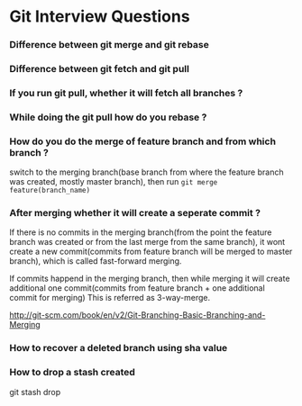 # Git Interview Questions

### Difference between git merge and git rebase

### Difference between git fetch and git pull

### If you run git pull, whether it will fetch all branches ?

### While doing the git pull how do you rebase ?

### How do you do the merge of feature branch and from which branch ?
switch to the merging branch(base branch from where the feature branch was created, mostly master branch), then run `git merge feature(branch_name)`

### After merging whether it will create a seperate commit ?
If there is no commits in the merging branch(from the point the feature branch was created or from the last merge from the same branch), it wont create a new commit(commits from feature branch will be merged to master branch), which is called fast-forward merging.

If commits happend in the merging branch, then while merging it will create additional one commit(commits from feature branch + one additional commit for merging) This is referred as 3-way-merge.

http://git-scm.com/book/en/v2/Git-Branching-Basic-Branching-and-Merging

### How to recover a deleted branch using sha value

### How to drop a stash created
git stash drop
